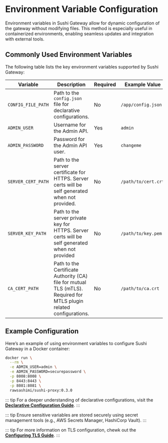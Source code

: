 # Environment Variable Configuration

Environment variables in Sushi Gateway allow for dynamic configuration of the gateway without modifying files. This method is especially useful in containerized environments, enabling seamless updates and integration with external tools.

## Commonly Used Environment Variables

The following table lists the key environment variables supported by Sushi Gateway:

| Variable                    | Description                                                                                                         | Required | Example Value       | Default Value      |
| --------------------------- | ------------------------------------------------------------------------------------------------------------------- | -------- | ------------------- | ------------------ |
| `CONFIG_FILE_PATH`          | Path to the `config.json` file for declarative configurations.                                                      | No       | `/app/config.json`  | `/app/config.json` |
| `ADMIN_USER`                | Username for the Admin API.                                                                                         | Yes      | `admin`             | `admin`            |
| `ADMIN_PASSWORD`            | Password for the Admin API user.                                                                                    | Yes      | `changeme`          | `changeme`         |
| `SERVER_CERT_PATH`          | Path to the server certificate for HTTPS. Server certs will be self generated when not provided.                    | No       | `/path/to/cert.crt` | -                  |
| `SERVER_KEY_PATH`           | Path to the server private key for HTTPS. Server certs will be self generated when not provided                     | No       | `/path/to/key.pem`  | -                  |
| `CA_CERT_PATH`              | Path to the Certificate Authority (CA) file for mutual TLS (mTLS). Required for MTLS plugin related configurations. | No       | `/path/to/ca.crt`   | -                  |

## Example Configuration

Here’s an example of using environment variables to configure Sushi Gateway in a Docker container:

```bash
docker run \
  --rm \
  -e ADMIN_USER=admin \
  -e ADMIN_PASSWORD=securepassword \
  -p 8008:8008 \
  -p 8443:8443 \
  -p 8081:8081 \
  rawsashimi/sushi-proxy:0.3.0
```

::: tip
For a deeper understanding of declarative configurations, visit the **[Declarative Configuration Guide](./files.md)**.
:::

::: tip
Ensure sensitive variables are stored securely using secret management tools (e.g., AWS Secrets Manager, HashiCorp Vault).
:::

::: tip
For more information on TLS configuration, chewk out the **[Configuring TLS Guide](../tls.md)**.
:::
